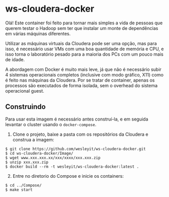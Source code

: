 ws-cloudera-docker
==================

Olá! Este container foi feito para tornar mais simples a vida de pessoas
que querem testar o Hadoop sem ter que instalar um monte de dependências
em várias máquinas diferentes.

Utilizar as máquinas virtuais da Cloudera pode ser uma opção, mas para
isso, é necessário usar VMs com uma boa quantidade de memória e CPU,
e isso torna o laboratório pesado para a maioria dos PCs com um
pouco mais de idade.

A abordagem com Docker é muito mais leve, já que não é necessário
subir 4 sistemas operacionais completos (inclusive com modo gráfico, X11)
como é feito nas máquinas da Cloudera. Por se tratar de container,
apenas os processos são executados de forma isolada, sem o overhead
do sistema operacional guest.


Construindo
-----------

Para usar esta imagem é necessário antes construí-la, e em seguida levantar
o cluster usando o `docker-compose`.

1.  Clone o projeto, baixe a pasta com os repositórios da Cloudera
e construa a imagem:

```
$ git clone https://github.com/wesleyit/ws-cloudera-docker.git
$ cd ws-cloudera-docker/Image/
$ wget www.xxx.xxx.xx/xxx/xxxx/xxx.xxx.zip
$ unzip xxx.xxx.zip
$ docker build --rm -t wesleyit/ws-cloudera-docker:latest .
```

2.  Entre no diretorio do Compose e inicie os containers:

```
$ cd ../Compose/
$ make start
```
